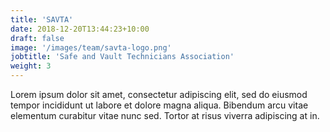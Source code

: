 ```yaml
---
title: 'SAVTA'
date: 2018-12-20T13:44:23+10:00
draft: false
image: '/images/team/savta-logo.png'
jobtitle: 'Safe and Vault Technicians Association'
weight: 3
---
```


Lorem ipsum dolor sit amet, consectetur adipiscing elit, sed do eiusmod tempor incididunt ut labore et dolore magna aliqua. Bibendum arcu vitae elementum curabitur vitae nunc sed. Tortor at risus viverra adipiscing at in.
